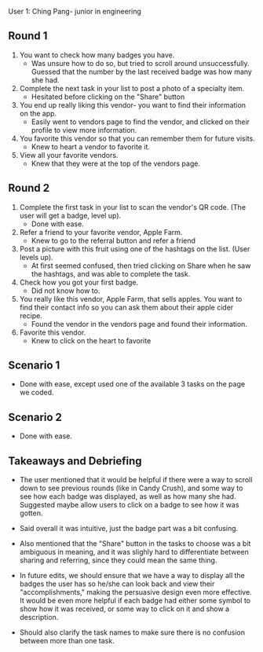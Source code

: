 User 1: Ching Pang- junior in engineering

## Round 1

1. You want to check how many badges you have.
    - Was unsure how to do so, but tried to scroll around unsuccessfully. Guessed that the number by the last received badge was how many she had.
2. Complete the next task in your list to post a photo of a specialty item.
    - Hesitated before clicking on the "Share" button
3. You end up really liking this vendor- you want to find their information on the app.
    - Easily went to vendors page to find the vendor, and clicked on their profile to view more information.
4. You favorite this vendor so that you can remember them for future visits.
    - Knew to heart a vendor to favorite it.
5. View all your favorite vendors.
    - Knew that they were at the top of the vendors page. 

## Round 2

1. Complete the first task in your list to scan the vendor's QR code. (The user will get a badge, level up). 
    - Done with ease.
2. Refer a friend to your favorite vendor, Apple Farm.
    - Knew to go to the referral button and refer a friend
3. Post a picture with this fruit using one of the hashtags on the list. (User levels up).
    - At first seemed confused, then tried clicking on Share when he saw the hashtags, and  was able to complete the task.
4. Check how you got your first badge.
    - Did not know how to.
5. You really like this vendor, Apple Farm, that sells apples. You want to find their contact info so you can ask them about their apple cider recipe.
    - Found the vendor in the vendors page and found their information.
6. Favorite this vendor. 
    - Knew to click on the heart to favorite

## Scenario 1
- Done with ease, except used one of the available 3 tasks on the page we coded.

## Scenario 2
- Done with ease.

## Takeaways and Debriefing
- The user mentioned that it would be helpful if there were a way to scroll down to see previous rounds (like in Candy Crush), and some way to see how each badge was displayed, as well as how many she had. Suggested maybe allow users to click on a badge to see how it was gotten.
- Said overall it was intuitive, just the badge part was a bit confusing.
- Also mentioned that the "Share" button in the tasks to choose was a bit ambiguous in meaning, and it was slighly hard to differentiate between sharing and referring, since they could mean the same thing.

- In future edits, we should ensure that we have a way to display all the badges the user has so he/she can look back and view their "accomplishments," making the persuasive design even more effective. It would be even more helpful if each badge had either some symbol to show how it was received, or some way to click on it and show a description.
- Should also clarify the task names to make sure there is no confusion between more than one task.

